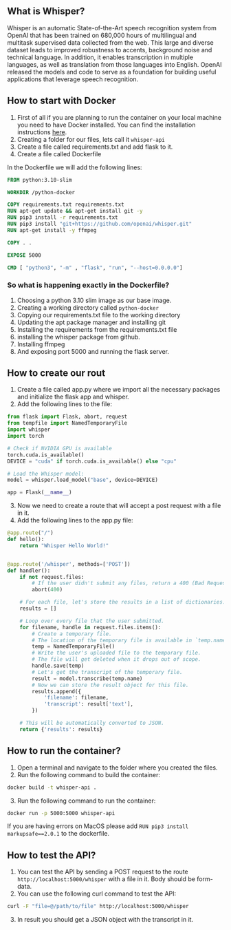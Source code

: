 ## What is Whisper?

Whisper is an automatic State-of-the-Art speech recognition system from OpenAI that has been trained on 680,000 hours 
of multilingual and multitask supervised data collected from the web. This large and diverse 
dataset leads to improved robustness to accents, background noise and technical language. In 
addition, it enables transcription in multiple languages, as well as translation from those 
languages into English. OpenAI released the models and code to serve as a foundation for building useful
applications that leverage speech recognition. 

## How to start with Docker
1. First of all if you are planning to run the container on your local machine you need to have Docker installed.
You can find the installation instructions [here](https://docs.docker.com/get-docker/).
2. Creating a folder for our files, lets call it `whisper-api`
3. Create a file called requirements.txt and add flask to it.
4. Create a file called Dockerfile 

In the Dockerfile we will add the following lines:

```dockerfile
FROM python:3.10-slim

WORKDIR /python-docker

COPY requirements.txt requirements.txt
RUN apt-get update && apt-get install git -y
RUN pip3 install -r requirements.txt
RUN pip3 install "git+https://github.com/openai/whisper.git" 
RUN apt-get install -y ffmpeg

COPY . .

EXPOSE 5000

CMD [ "python3", "-m" , "flask", "run", "--host=0.0.0.0"]
```  
### So what is happening exactly in the Dockerfile?
1. Choosing a python 3.10 slim image as our base image.
2. Creating a working directory called `python-docker`
3. Copying our requirements.txt file to the working directory
4. Updating the apt package manager and installing git
5. Installing the requirements from the requirements.txt file
6. installing the whisper package from github.
7. Installing ffmpeg
8. And exposing port 5000 and running the flask server.

## How to create our rout
1. Create a file called app.py where we import all the necessary packages and initialize the flask app and whisper.
2. Add the following lines to the file:

```python
from flask import Flask, abort, request
from tempfile import NamedTemporaryFile
import whisper
import torch

# Check if NVIDIA GPU is available
torch.cuda.is_available()
DEVICE = "cuda" if torch.cuda.is_available() else "cpu"

# Load the Whisper model:
model = whisper.load_model("base", device=DEVICE)

app = Flask(__name__)
```
3. Now we need to create a route that will accept a post request with a file in it.
4. Add the following lines to the app.py file:

```python
@app.route("/")
def hello():
    return "Whisper Hello World!"


@app.route('/whisper', methods=['POST'])
def handler():
    if not request.files:
        # If the user didn't submit any files, return a 400 (Bad Request) error.
        abort(400)

    # For each file, let's store the results in a list of dictionaries.
    results = []

    # Loop over every file that the user submitted.
    for filename, handle in request.files.items():
        # Create a temporary file.
        # The location of the temporary file is available in `temp.name`.
        temp = NamedTemporaryFile()
        # Write the user's uploaded file to the temporary file.
        # The file will get deleted when it drops out of scope.
        handle.save(temp)
        # Let's get the transcript of the temporary file.
        result = model.transcribe(temp.name)
        # Now we can store the result object for this file.
        results.append({
            'filename': filename,
            'transcript': result['text'],
        })

    # This will be automatically converted to JSON.
    return {'results': results}
```

## How to run the container?
1. Open a terminal and navigate to the folder where you created the files.
2. Run the following command to build the container:

```bash
docker build -t whisper-api .
```
3. Run the following command to run the container:

```bash
docker run -p 5000:5000 whisper-api
```

If you are having errors on MacOS please add `RUN pip3 install markupsafe==2.0.1` to the dockerfile. 

## How to test the API?
1. You can test the API by sending a POST request to the route `http://localhost:5000/whisper` with a file in it. Body should be form-data.
2. You can use the following curl command to test the API:

```bash
curl -F "file=@/path/to/file" http://localhost:5000/whisper
```
3. In result you should get a JSON object with the transcript in it.

